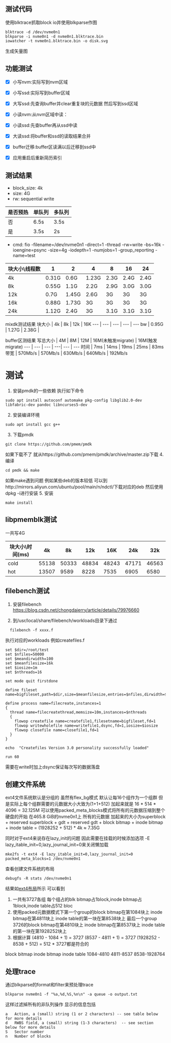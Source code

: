 ## 测试代码


使用blktrace抓取block io并使用blkparse作图
```shell
blktrace -d /dev/nvme0n1
blkparse -i nvme0n1 -d nvme0n1.blktrace.bin
iowatcher -t nvme0n1.blktrace.bin -o disk.svg
```
生成矢量图


## 功能测试
- [x] 小写nvm:实际写到nvm区域
- [x] 小写ssd:实际写到buffer区域
- [x] 大写ssd:先查询buffer并clear重复块的元数据 然后写到ssd区域
- [x] 小读nvm:从nvm区域中读：
- [x] 小读ssd:先查buffer再从ssd中读
- [x] 大读ssd:将buffer和ssd的读取结果合并
- [x] buffer迁移:buffer区读满以后迁移到ssd中
- [x] 应用重启后重新简历索引



## 测试结果

- block_size: 4k
- size: 4G
- rw: sequential write

是否预热 | 单队列 | 多队列 
--- | --- | --- 
否 | 6.5s  | 3.5s
是 | 3.5s  | 2s



- cmd: fio -filename=/dev/nvme0n1 -direct=1 -thread -rw=write -bs=16k -ioengine=psync -size=4g -iodepth=1 -numjobs=1 -group_reporting -name=test

块大小\线程数 | 1 | 2 | 4 | 8 | 16 | 24
 --- | --- | --- | --- | --- | --- | --- 
  4k | 0.31G | 0.6G | 1.23G | 2.3G | 2.4G | 2.4G
  8k | 0.55G | 1.1G | 2.2G | 2.9G | 3.0G | 3.0G 
  12k | 0.7G | 1.45G | 2.6G | 3G | 3G | 3G
  16k | 0.88G | 1.73G | 3G | 3G | 3G | 3G 
  24k | 1.12G | 2.4G | 3G | 3.1G | 3.1G | 3.1G 

  mixdk测试结果
  块大小 | 4k | 8k | 12k | 16K
   --- | --- | --- | --- | ---
  bw |  0.95G | 1.27G | 2.38G | 
  
buffer区测结果
写总大小 | 4M | 8M | 12M | 16M(未触发migrate) | 16M(触发migrate)
  --- | --- | --- | ---| --- | --- 
时间 | 7ms | 14ms | 19ms | 25ms | 83ms
带宽 | 570Mb/s | 570Mb/s | 630Mb/s | 640Mb/s | 192Mb/s

# 测试
1. 安装pmdk的一些依赖 执行如下命令
```shell
sudo apt install autoconf automake pkg-config libglib2.0-dev libfabric-dev pandoc libncurses5-dev
```
2. 安装编译环境
```shell
sudo apt install gcc g++
```
3. 下载pmdk
```shell
git clone https://github.com/pmem/pmdk
```
如果下载不了 就从https://github.com/pmem/pmdk/archive/master.zip下载
4. 编译
```shell
cd pmdk && make
```
如果make遇到问题 例如某些deb的版本较低 可以到http://mirrors.aliyun.com/ubuntu/pool/main/n/ndctl/下载对应的deb 然后使用dpkg -i进行安装
5. 安装
```shell
make install
```

## libpmemblk测试

一共写4G

块大小\时间(ms) | 4k | 8k | 12k | 16K | 24k | 32k
--- | --- | --- | --- | --- | --- | ---
cold | 55138 | 50333 | 48834 | 48243 | 47171 | 46563
hot |  13507 | 9589 |  8228 | 7535 | 6905 | 6580


## filebench测试
1. 安装filebench
https://blog.csdn.net/chongdajerry/article/details/79976660

2. 到/usr/local/share/filebench/workloads目录下通过
```shell
  filebench -f xxxx.f
```
执行对应的workloads 例如createfiles.f
```
set $dir=/root/test
set $nfiles=50000
set $meandirwidth=100
set $meanfilesize=16k
set $iosize=1m
set $nthreads=16

set mode quit firstdone

define fileset name=bigfileset,path=$dir,size=$meanfilesize,entries=$nfiles,dirwidth=$meandirwidth

define process name=filecreate,instances=1
{
  thread name=filecreatethread,memsize=10m,instances=$nthreads
  {
    flowop createfile name=createfile1,filesetname=bigfileset,fd=1
    flowop writewholefile name=writefile1,dsync,fd=1,iosize=$iosize
    flowop closefile name=closefile1,fd=1
  }
}

echo  "Createfiles Version 3.0 personality successfully loaded"

run 60
```
需要在write时加上dsync保证每次写的数据落盘


## 创建文件系统
ext4文件系统默认是分组的 虽然有flex_bg模式 默认让每16个组作为一个组群 但是实际上每个组群需要的元数据大小大致为(1+1+512) 加起来就是
16 * 514 * 4096 = 32.125M  可以使用packed_meta_blocks模式将所有的元数据压缩到整个硬盘的开始 在465.8 GiB的nvme0n1上 所有的元数据
加起来的大小为superblock + reserved superblock + gdt + reserved gdt + block bitmap + inode bitmap + inode table = (1928252 + 512) * 4k ≈ 7.35G

同时对于ext4来说存在lazy_init的问题 因此需要在挂载的时候添加选项 -E lazy_itable_init=0,lazy_journal_init=0来关闭懒加载
```shell
mke2fs -t ext4 -E lazy_itable_init=0,lazy_journal_init=0 packed_meta_blocks=1 /dev/nvme0n1
```

查看创建文件系统的布局
```shell
debugfs -R stats /dev/nvme0n1
```
结果如[ext4布局](layout.txt)所示 可以看到
1. 一共有3727各组 每个组占的blk bitmap占1block,inode bitmap占1block,inode table占512 bloc
2. 使用packed元数据模式下第一个group的block bitmap在第1084块上 inode bitmap在第4811块上 inode table的第一块在第8538块上 最后一个group 3726的block bitmap在第4810块上
inode bitmap在第8537块上 inode table的第一块在第1928252块上
3. 根据计算 (4810 - 1084 + 1) = 3727  (8537 - 4811 + 1) = 3727 (1928252 - 8538 + 512) = 512 * 3727都是符合的

block bitmap  inode bitmap    inode table
  1084-4810     4811-8537    8538-1928764

## 处理trace
通过blkparse的format和filter来预处理trace
```shell
blkparse nvme0n1 -f "%a,%d,%S,%n\n" -a queue -o output.txt 
```
这样过滤掉所有的非队列操作 显示的信息包括
```
a   Action, a (small) string (1 or 2 characters) -- see table below for more details
d   RWBS field, a (small) string (1-3 characters)  -- see section below for more details
S   Sector number
n   Number of blocks
```